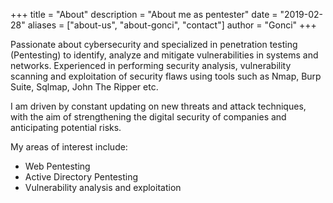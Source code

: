 +++
title = "About"
description = "About me as pentester"
date = "2019-02-28"
aliases = ["about-us", "about-gonci", "contact"]
author = "Gonci"
+++

Passionate about cybersecurity and specialized in penetration testing (Pentesting) to identify, analyze and mitigate vulnerabilities in systems and networks. Experienced in performing security analysis, vulnerability scanning and exploitation of security flaws using tools such as Nmap, Burp Suite, Sqlmap, John The Ripper etc.

I am driven by constant updating on new threats and attack techniques, with the aim of strengthening the digital security of companies and anticipating potential risks.

My areas of interest include:
- Web Pentesting
- Active Directory Pentesting
- Vulnerability analysis and exploitation